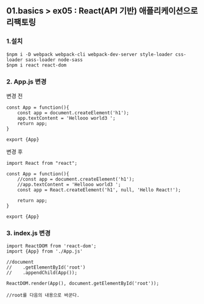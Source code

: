 ## 01.basics > ex05 : React(API 기반) 애플리케이션으로 리팩토링

### 1.설치 

 ```
 $npm i -D webpack webpack-cli webpack-dev-server style-loader css-loader sass-loader node-sass
 $npm i react react-dom
```

### 2. App.js 변경


변경 전
```
const App = function(){
    const app = document.createElement('h1');
    app.textContent = 'Hellooo world3 ';
    return app;
}

export {App}
```


변경 후

```
import React from "react";

const App = function(){
    //const app = document.createElement('h1');
    //app.textContent = 'Hellooo world3 ';
    const app = React.createElement('h1', null, 'Hello React!');

    return app;
}

export {App}
```


### 3. index.js 변경

```
import ReactDOM from 'react-dom';
import {App} from './App.js'

//document
//    .getElementById('root')
//    .appendChild(App());

ReactDOM.render(App(), document.getElementById('root'));

//root를 다음의 내용으로 바꾼다.
```